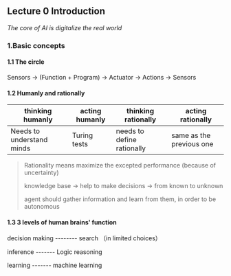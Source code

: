 ## Lecture 0 Introduction

*The core of AI is digitalize the real world*

### 1.Basic concepts

#### 1.1 The circle

Sensors -> (Function + Program) -> Actuator -> Actions -> Sensors

#### 1.2 Humanly and rationally

| thinking humanly          | acting humanly | thinking rationally        | acting rationally        |
| ------------------------- | -------------- | -------------------------- | ------------------------ |
| Needs to understand minds | Turing tests   | needs to define rationally | same as the previous one |
> Rationality means maximize the excepted performance (because of uncertainty)
>
> knowledge base -> help to make decisions -> from known to unknown
>
> agent should gather information and learn from them, in order to be autonomous 

#### 1.3 3 levels of human brains' function

decision making -------- search （in limited choices）

inference ------- Logic reasoning

learning ------- machine learning 